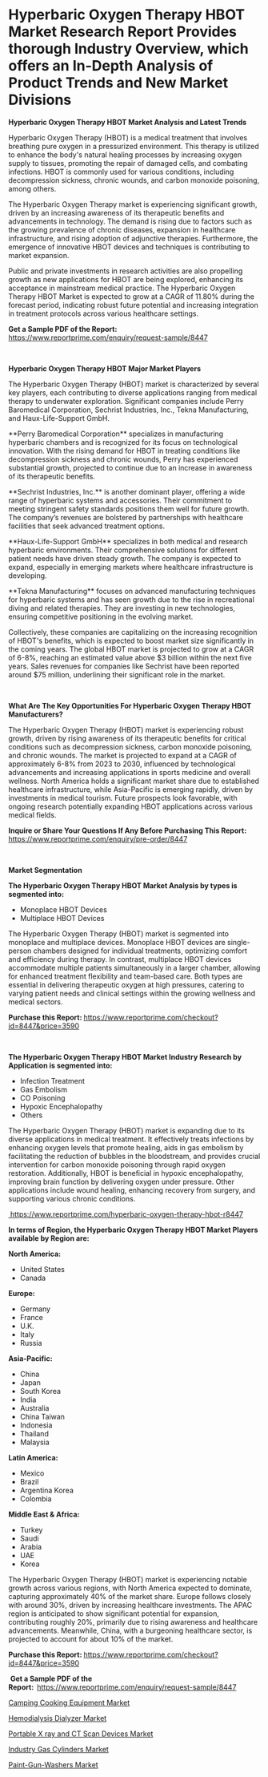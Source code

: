 <p><h1>Hyperbaric Oxygen Therapy HBOT Market Research Report Provides thorough Industry Overview, which offers an In-Depth Analysis of Product Trends and New Market Divisions</h1></p><p><strong>Hyperbaric Oxygen Therapy HBOT Market Analysis and Latest Trends</strong></p>
<p><p>Hyperbaric Oxygen Therapy (HBOT) is a medical treatment that involves breathing pure oxygen in a pressurized environment. This therapy is utilized to enhance the body's natural healing processes by increasing oxygen supply to tissues, promoting the repair of damaged cells, and combating infections. HBOT is commonly used for various conditions, including decompression sickness, chronic wounds, and carbon monoxide poisoning, among others.</p><p>The Hyperbaric Oxygen Therapy market is experiencing significant growth, driven by an increasing awareness of its therapeutic benefits and advancements in technology. The demand is rising due to factors such as the growing prevalence of chronic diseases, expansion in healthcare infrastructure, and rising adoption of adjunctive therapies. Furthermore, the emergence of innovative HBOT devices and techniques is contributing to market expansion. </p><p>Public and private investments in research activities are also propelling growth as new applications for HBOT are being explored, enhancing its acceptance in mainstream medical practice. The Hyperbaric Oxygen Therapy HBOT Market is expected to grow at a CAGR of 11.80% during the forecast period, indicating robust future potential and increasing integration in treatment protocols across various healthcare settings.</p></p>
<p><strong>Get a Sample PDF of the Report:&nbsp;</strong> <a href="https://www.reportprime.com/enquiry/request-sample/8447">https://www.reportprime.com/enquiry/request-sample/8447</a></p>
<p>&nbsp;</p>
<p><strong>Hyperbaric Oxygen Therapy HBOT Major Market Players</strong></p>
<p><p>The Hyperbaric Oxygen Therapy (HBOT) market is characterized by several key players, each contributing to diverse applications ranging from medical therapy to underwater exploration. Significant companies include Perry Baromedical Corporation, Sechrist Industries, Inc., Tekna Manufacturing, and Haux-Life-Support GmbH.</p><p>**Perry Baromedical Corporation** specializes in manufacturing hyperbaric chambers and is recognized for its focus on technological innovation. With the rising demand for HBOT in treating conditions like decompression sickness and chronic wounds, Perry has experienced substantial growth, projected to continue due to an increase in awareness of its therapeutic benefits.</p><p>**Sechrist Industries, Inc.** is another dominant player, offering a wide range of hyperbaric systems and accessories. Their commitment to meeting stringent safety standards positions them well for future growth. The company’s revenues are bolstered by partnerships with healthcare facilities that seek advanced treatment options.</p><p>**Haux-Life-Support GmbH** specializes in both medical and research hyperbaric environments. Their comprehensive solutions for different patient needs have driven steady growth. The company is expected to expand, especially in emerging markets where healthcare infrastructure is developing.</p><p>**Tekna Manufacturing** focuses on advanced manufacturing techniques for hyperbaric systems and has seen growth due to the rise in recreational diving and related therapies. They are investing in new technologies, ensuring competitive positioning in the evolving market.</p><p>Collectively, these companies are capitalizing on the increasing recognition of HBOT's benefits, which is expected to boost market size significantly in the coming years. The global HBOT market is projected to grow at a CAGR of 6-8%, reaching an estimated value above $3 billion within the next five years. Sales revenues for companies like Sechrist have been reported around $75 million, underlining their significant role in the market.</p></p>
<p>&nbsp;</p>
<p><strong>What Are The Key Opportunities For Hyperbaric Oxygen Therapy HBOT Manufacturers?</strong></p>
<p><p>The Hyperbaric Oxygen Therapy (HBOT) market is experiencing robust growth, driven by rising awareness of its therapeutic benefits for critical conditions such as decompression sickness, carbon monoxide poisoning, and chronic wounds. The market is projected to expand at a CAGR of approximately 6-8% from 2023 to 2030, influenced by technological advancements and increasing applications in sports medicine and overall wellness. North America holds a significant market share due to established healthcare infrastructure, while Asia-Pacific is emerging rapidly, driven by investments in medical tourism. Future prospects look favorable, with ongoing research potentially expanding HBOT applications across various medical fields.</p></p>
<p><strong>Inquire or Share Your Questions If Any Before Purchasing This Report:</strong> <a href="https://www.reportprime.com/enquiry/pre-order/8447">https://www.reportprime.com/enquiry/pre-order/8447</a></p>
<p>&nbsp;</p>
<p><strong>Market Segmentation</strong></p>
<p><strong>The Hyperbaric Oxygen Therapy HBOT Market Analysis by types is segmented into:</strong></p>
<p><ul><li>Monoplace HBOT Devices</li><li>Multiplace HBOT Devices</li></ul></p>
<p><p>The Hyperbaric Oxygen Therapy (HBOT) market is segmented into monoplace and multiplace devices. Monoplace HBOT devices are single-person chambers designed for individual treatments, optimizing comfort and efficiency during therapy. In contrast, multiplace HBOT devices accommodate multiple patients simultaneously in a larger chamber, allowing for enhanced treatment flexibility and team-based care. Both types are essential in delivering therapeutic oxygen at high pressures, catering to varying patient needs and clinical settings within the growing wellness and medical sectors.</p></p>
<p><strong>Purchase this Report:&nbsp;</strong><a href="https://www.reportprime.com/checkout?id=8447&price=3590">https://www.reportprime.com/checkout?id=8447&price=3590</a></p>
<p>&nbsp;</p>
<p><strong>The Hyperbaric Oxygen Therapy HBOT Market Industry Research by Application is segmented into:</strong></p>
<p><ul><li>Infection Treatment</li><li>Gas Embolism</li><li>CO Poisoning</li><li>Hypoxic Encephalopathy</li><li>Others</li></ul></p>
<p><p>The Hyperbaric Oxygen Therapy (HBOT) market is expanding due to its diverse applications in medical treatment. It effectively treats infections by enhancing oxygen levels that promote healing, aids in gas embolism by facilitating the reduction of bubbles in the bloodstream, and provides crucial intervention for carbon monoxide poisoning through rapid oxygen restoration. Additionally, HBOT is beneficial in hypoxic encephalopathy, improving brain function by delivering oxygen under pressure. Other applications include wound healing, enhancing recovery from surgery, and supporting various chronic conditions.</p></p>
<p><a href="https://www.reportprime.com/hyperbaric-oxygen-therapy-hbot-r8447">&nbsp;https://www.reportprime.com/hyperbaric-oxygen-therapy-hbot-r8447</a></p>
<p><strong>In terms of Region, the Hyperbaric Oxygen Therapy HBOT Market Players available by Region are:</strong></p>
<p>
    <p> <strong> North America: </strong>
        <ul>
            <li>United States</li>
            <li>Canada</li>
        </ul>
        </p> 
    <p> <strong> Europe: </strong>
        <ul>
            <li>Germany</li>
            <li>France</li>
            <li>U.K.</li>
            <li>Italy</li>
            <li>Russia</li>
        </ul>
        </p> 
    <p> <strong> Asia-Pacific: </strong>
        <ul>
            <li>China</li>
            <li>Japan</li>
            <li>South Korea</li>
            <li>India</li>
            <li>Australia</li>
            <li>China Taiwan</li>
            <li>Indonesia</li>
            <li>Thailand</li>
            <li>Malaysia</li>
        </ul>
        </p> 
    <p> <strong> Latin America: </strong>
        <ul>
            <li>Mexico</li>
            <li>Brazil</li>
            <li>Argentina Korea</li>
            <li>Colombia</li>
        </ul>
        </p> 
    <p> <strong> Middle East & Africa: </strong>
        <ul>
            <li>Turkey</li>
            <li>Saudi</li>
            <li>Arabia</li>
            <li>UAE</li>
            <li>Korea</li>
        </ul>
    </p>
    </p>
<p><p>The Hyperbaric Oxygen Therapy (HBOT) market is experiencing notable growth across various regions, with North America expected to dominate, capturing approximately 40% of the market share. Europe follows closely with around 30%, driven by increasing healthcare investments. The APAC region is anticipated to show significant potential for expansion, contributing roughly 20%, primarily due to rising awareness and healthcare advancements. Meanwhile, China, with a burgeoning healthcare sector, is projected to account for about 10% of the market.</p></p>
<p><strong>Purchase this Report: </strong><a href="https://www.reportprime.com/checkout?id=8447&price=3590">https://www.reportprime.com/checkout?id=8447&price=3590</a></p>
<p>&nbsp;<strong>Get a Sample PDF of the Report:&nbsp;&nbsp;</strong><a href="https://www.reportprime.com/enquiry/request-sample/8447">https://www.reportprime.com/enquiry/request-sample/8447</a></p>
<p><strong></strong></p>
<p><p><a href="https://www.linkedin.com/pulse/driving-factors-behind-camping-cooking-equipment-market-h9rfe?trackingId=t9g5COtQTLOQDk178SWUVQ%3D%3D">Camping Cooking Equipment Market</a></p><p><a href="https://www.linkedin.com/pulse/what-innovations-shaping-hemodialysis-dialyzer-market-application-qarff?trackingId=Dq4haTwxSeOVXqpUCYgabg%3D%3D">Hemodialysis Dialyzer Market</a></p><p><a href="https://github.com/HobertDavis43/Market-Research-Report-List-1/blob/main/portable-x-ray-and-ct-scan-devices-market.md">Portable X ray and CT Scan Devices Market</a></p><p><a href="https://issuu.com/reportprime-2/docs/industry-gas-cylinders-market-size-_b55ce8ba015fd0">Industry Gas Cylinders Market</a></p><p><a href="https://medium.com/@sagorhossaincs33_80453/the-paint-gun-washers-market-has-witnessed-significant-growth-in-recent-years-and-this-trend-is-2b4e4c048036">Paint-Gun-Washers Market</a></p></p>